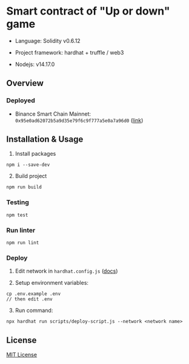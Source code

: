 # Smart contract of "Up or down" game

- Language: Solidity v0.6.12

- Project framework: hardhat + truffle / web3

- Nodejs: v14.17.0

## Overview

### Deployed

- Binance Smart Chain Mainnet: ```0x95e0ad62072b5a9d35e79f6c9f777a5e0a7a96d0``` ([link](https://bscscan.com/address/0x95e0ad62072b5a9d35e79f6c9f777a5e0a7a96d0))

## Installation & Usage

1. Install packages
```
npm i --save-dev
```

2. Build project
```
npm run build
```

### Testing

```
npm test
```

### Run linter

```
npm run lint
```

### Deploy

1. Edit network in ```hardhat.config.js``` ([docs](https://hardhat.org/config/))

2. Setup environment variables:
```
cp .env.example .env
// then edit .env
```

3. Run command:
```
npx hardhat run scripts/deploy-script.js --network <network name>
```

## License

[MIT License](./LICENSE)